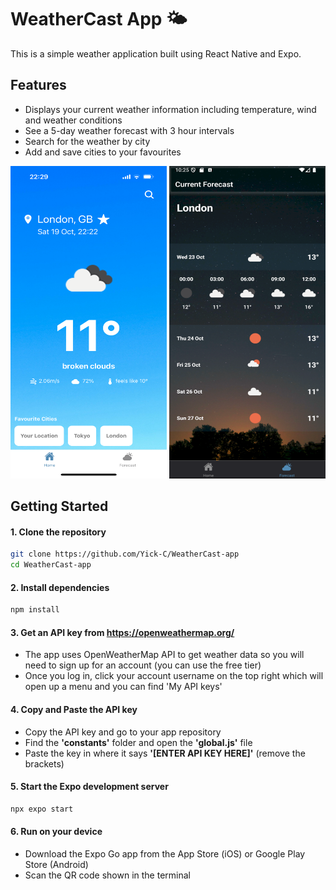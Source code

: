 # WeatherCast App 🌤️
This is a simple weather application built using React Native and Expo.

## Features

- Displays your current weather information including temperature, wind and weather conditions
- See a 5-day weather forecast with 3 hour intervals
- Search for the weather by city
- Add and save cities to your favourites

<p align="center">
  <img src="https://github.com/Yick-C/WeatherCast-app/blob/master/assets/images/demo/ios_demo.png" width="250" height="500">
  <img src="https://github.com/Yick-C/WeatherCast-app/blob/master/assets/images/demo/android_demo2.png" width="250" height="500">
</p>

## Getting Started

#### 1. **Clone the repository**
```bash
git clone https://github.com/Yick-C/WeatherCast-app
cd WeatherCast-app
```

#### 2. **Install dependencies**
```bash
npm install
```

#### 3. **Get an API key from https://openweathermap.org/**
  - The app uses OpenWeatherMap API to get weather data so you will need to sign up for an account (you can use the free tier)
  - Once you log in, click your account username on the top right which will open up a menu and you can find 'My API keys'

#### 4. **Copy and Paste the API key**
  - Copy the API key and go to your app repository
  - Find the **'constants'** folder and open the **'global.js'** file
  - Paste the key in where it says **'[ENTER API KEY HERE]'** (remove the brackets)

#### 5. **Start the Expo development server**
```bash
npx expo start
```

#### 6. **Run on your device**
  - Download the Expo Go app from the App Store (iOS) or Google Play Store (Android)
  - Scan the QR code shown in the terminal 
